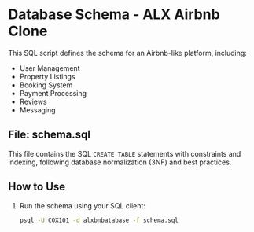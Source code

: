 # Database Schema - ALX Airbnb Clone

This SQL script defines the schema for an Airbnb-like platform, including:

- User Management
- Property Listings
- Booking System
- Payment Processing
- Reviews
- Messaging

## File: schema.sql

This file contains the SQL `CREATE TABLE` statements with constraints and indexing, following database normalization (3NF) and best practices.

## How to Use

1. Run the schema using your SQL client:
   ```bash
   psql -U COX101 -d alxbnbatabase -f schema.sql
